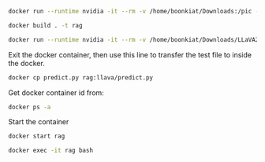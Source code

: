 ```sh
docker run --runtime nvidia -it --rm -v /home/boonkiat/Downloads:/pic --network=host dustynv/llava:r36.2.0
```

```sh
docker build . -t rag
```

```sh
docker run --runtime nvidia -it --rm -v /home/boonkiat/Downloads/LLaVA2:/pic --network=host --name rag rag
```

Exit the docker container, then use this line to transfer the test file to inside the docker.
```sh
docker cp predict.py rag:llava/predict.py
```

Get docker container id from:
```sh
docker ps -a
```

Start the container
```sh
docker start rag
```

```sh
docker exec -it rag bash
```

